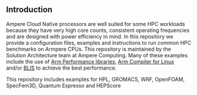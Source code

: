 ## Introduction

Ampere Cloud Native processors are well suited for some HPC workloads because they have very high core counts, consistent operating frequencies and are designed with power efficiency in mind.  In this repository we provide a configuration files, examples and instructions to run common HPC benchmarks on Armpere CPUs. This repository is maintained by the Solution Architecture team at Ampere Computing. Many of these examples include the use of [Arm Performance libraries](https://developer.arm.com/downloads/-/arm-performance-libraries), [Arm Compiler for Linux](https://developer.arm.com/downloads/-/arm-compiler-for-linux) and/or [BLIS](https://github.com/flame/blis) to achieve the best performance.

This repository includes examples for HPL, GROMACS, WRF, OpenFOAM, SpecFem3D, Quantum Espresso and HEPScore
